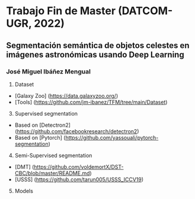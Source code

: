 # Trabajo Fin  de Master (DATCOM-UGR, 2022)
## Segmentación semántica de objetos celestes en imágenes astronómicas usando Deep Learning
### José Miguel Ibáñez Mengual

1. Dataset
- [Galaxy Zoo] (https://data.galaxyzoo.org/) 
- [Tools] (https://github.com/jm-ibanez/TFM/tree/main/Dataset) 
3. Supervised segmentation
- Based on [Detectron2] (https://github.com/facebookresearch/detectron2)
- Based on [Pytorch] (https://github.com/yassouali/pytorch-segmentation) 
4. Semi-Supervised segmentation
- [DMT] (https://github.com/voldemortX/DST-CBC/blob/master/README.md)
- [USSS] (https://github.com/tarun005/USSS_ICCV19)
5. Models
